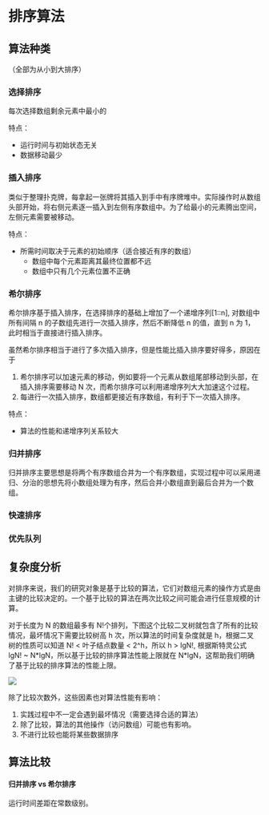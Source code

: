 # 排序算法

## 算法种类

（全部为从小到大排序）

### 选择排序

每次选择数组剩余元素中最小的

特点：

- 运行时间与初始状态无关
- 数据移动最少

### 插入排序

类似于整理扑克牌，每拿起一张牌将其插入到手中有序牌堆中。实际操作时从数组头部开始，将右侧元素逐一插入到左侧有序数组中。为了给最小的元素腾出空间，左侧元素需要被移动。

特点：

- 所需时间取决于元素的初始顺序（适合接近有序的数组）
  - 数组中每个元素距离其最终位置都不远
  - 数组中只有几个元素位置不正确

### 希尔排序

希尔排序基于插入排序，在选择排序的基础上增加了一个递增序列[1::n], 对数组中所有间隔 n 的子数组先进行一次插入排序，然后不断降低 n 的值，直到 n 为 1，此时相当于直接进行插入排序。

虽然希尔排序相当于进行了多次插入排序，但是性能比插入排序要好得多，原因在于

1. 希尔排序可以加速元素的移动，例如要将一个元素从数组尾部移动到头部，在插入排序需要移动 N 次，而希尔排序可以利用递增序列大大加速这个过程。
2. 每进行一次插入排序，数组都更接近有序数组，有利于下一次插入排序。

特点：

- 算法的性能和递增序列关系较大

### 归并排序

归并排序主要思想是将两个有序数组合并为一个有序数组，实现过程中可以采用递归、分治的思想先将小数组处理为有序，然后合并小数组直到最后合并为一个数组。

### 快速排序

### 优先队列

## 复杂度分析

对排序来说，我们的研究对象是基于比较的算法，它们对数组元素的操作方式是由主键的比较决定的。一个基于比较的算法在两次比较之间可能会进行任意规模的计算。

对于长度为 N 的数组最多有 N!个排列，下图这个比较二叉树就包含了所有的比较情况，最坏情况下需要比较树高 h 次，所以算法的时间复杂度就是 h，根据二叉树的性质可以知道 N! < 叶子结点数量 < 2^h，所以 h > lgN!, 根据斯特灵公式 lgN! ~ N\*lgN，所以基于比较的排序算法性能上限就在 N\*lgN，这帮助我们明确了基于比较的排序算法的性能上限。

![](https://s2.loli.net/2022/02/09/N4m8QIcfK5dpTX2.jpg)

除了比较次数外，这些因素也对算法性能有影响：

1. 实践过程中不一定会遇到最坏情况（需要选择合适的算法）
2. 除了比较，算法的其他操作（访问数组）可能也有影响。
3. 不进行比较也能将某些数据排序

## 算法比较

#### 归并排序 vs 希尔排序

运行时间差距在常数级别。
